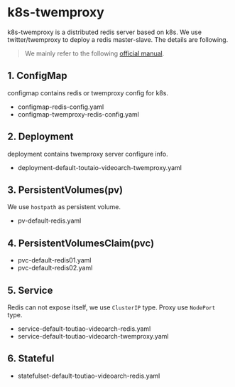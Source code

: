 # k8s-twemproxy

k8s-twemproxy is a distributed redis server based on k8s. We use twitter/twemproxy to deploy a redis master-slave. The
details are following.
> We mainly refer to the following [official manual](https://github.com/twitter/twemproxy).

## 1. ConfigMap

configmap contains redis or twemproxy config for k8s.

- configmap-redis-config.yaml
- configmap-twemproxy-redis-config.yaml

## 2. Deployment

deployment contains twemproxy server configure info.

- deployment-default-toutaio-videoarch-twemproxy.yaml

## 3. PersistentVolumes(pv)

We use `hostpath` as persistent volume.

- pv-default-redis.yaml

## 4. PersistentVolumesClaim(pvc)

- pvc-default-redis01.yaml
- pvc-default-redis02.yaml

## 5. Service

Redis can not expose itself, we use `ClusterIP` type.
Proxy use `NodePort` type.

- service-default-toutiao-videoarch-redis.yaml
- service-default-toutiao-videoarch-twemproxy.yaml

## 6. Stateful

- statefulset-default-toutiao-videoarch-redis.yaml